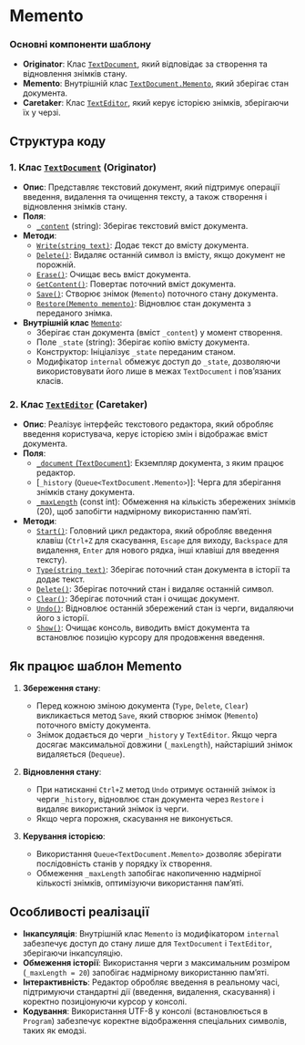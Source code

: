# Memento

### Основні компоненти шаблону

- **Originator**: Клас [`TextDocument`](TextDocument.cs), який відповідає за створення та відновлення знімків стану.
- **Memento**: Внутрішній клас [`TextDocument.Memento`](TextDocument.cs#L45-L53), який зберігає стан документа.
- **Caretaker**: Клас [`TextEditor`](TextEditor.cs), який керує історією знімків, зберігаючи їх у черзі.

## Структура коду

### 1. Клас [`TextDocument`](TextDocument.cs) (Originator)

- **Опис**: Представляє текстовий документ, який підтримує операції введення, видалення та очищення тексту, а також створення і відновлення знімків стану.
- **Поля**:
  - [`_content`](TextDocument.cs#L11) (string): Зберігає текстовий вміст документа.
- **Методи**:
  - [`Write(string text)`](TextDocument.cs#L13-L16): Додає текст до вмісту документа.
  - [`Delete()`](TextDocument.cs#L18-L24): Видаляє останній символ із вмісту, якщо документ не порожній.
  - [`Erase()`](TextDocument.cs#L25-L28): Очищає весь вміст документа.
  - [`GetContent()`](TextDocument.cs#L30-L33): Повертає поточний вміст документа.
  - [`Save()`](TextDocument.cs#L35-L38): Створює знімок (`Memento`) поточного стану документа.
  - [`Restore(Memento memento)`](TextDocument.cs#L40-L43): Відновлює стан документа з переданого знімка.
- **Внутрішній клас** [`Memento`](TextDocument.cs#L45-L53):
  - Зберігає стан документа (вміст `_content`) у момент створення.
  - Поле `_state` (string): Зберігає копію вмісту документа.
  - Конструктор: Ініціалізує `_state` переданим станом.
  - Модифікатор `internal` обмежує доступ до `_state`, дозволяючи використовувати його лише в межах `TextDocument` і пов’язаних класів.

### 2. Клас [`TextEditor`](TextEditor.cs) (Caretaker)

- **Опис**: Реалізує інтерфейс текстового редактора, який обробляє введення користувача, керує історією змін і відображає вміст документа.
- **Поля**:
  - [`_document` (`TextDocument`)](TextEditor.cs#L11): Екземпляр документа, з яким працює редактор.
  - [`_history` (`Queue<TextDocument.Memento>`)]: Черга для зберігання знімків стану документа.
  - [`_maxLength`](TextEditor.cs#L13) (const int): Обмеження на кількість збережених знімків (20), щоб запобігти надмірному використанню пам’яті.
- **Методи**:
  - [`Start()`](TextEditor.cs#L15-L50): Головний цикл редактора, який обробляє введення клавіш (`Ctrl+Z` для скасування, `Escape` для виходу, `Backspace` для видалення, `Enter` для нового рядка, інші клавіші для введення тексту).
  - [`Type(string text)`](TextEditor.cs#L51-L59): Зберігає поточний стан документа в історії та додає текст.
  - [`Delete()`](TextEditor.cs#L61-L69): Зберігає поточний стан і видаляє останній символ.
  - [`Clear()`](TextEditor.cs#L71-L75): Зберігає поточний стан і очищає документ.
  - [`Undo()`](TextEditor.cs#L77-L86): Відновлює останній збережений стан із черги, видаляючи його з історії.
  - [`Show()`](TextEditor.cs#L88-L99): Очищає консоль, виводить вміст документа та встановлює позицію курсору для продовження введення.

## Як працює шаблон Memento

1. **Збереження стану**:

   - Перед кожною зміною документа (`Type`, `Delete`, `Clear`) викликається метод `Save`, який створює знімок (`Memento`) поточного вмісту документа.
   - Знімок додається до черги `_history` у `TextEditor`. Якщо черга досягає максимальної довжини (`_maxLength`), найстаріший знімок видаляється (`Dequeue`).

2. **Відновлення стану**:

   - При натисканні `Ctrl+Z` метод `Undo` отримує останній знімок із черги `_history`, відновлює стан документа через `Restore` і видаляє використаний знімок із черги.
   - Якщо черга порожня, скасування не виконується.

3. **Керування історією**:

   - Використання `Queue<TextDocument.Memento>` дозволяє зберігати послідовність станів у порядку їх створення.
   - Обмеження `_maxLength` запобігає накопиченню надмірної кількості знімків, оптимізуючи використання пам’яті.

## Особливості реалізації

- **Інкапсуляція**: Внутрішній клас `Memento` із модифікатором `internal` забезпечує доступ до стану лише для `TextDocument` і `TextEditor`, зберігаючи інкапсуляцію.
- **Обмеження історії**: Використання черги з максимальним розміром (`_maxLength = 20`) запобігає надмірному використанню пам’яті.
- **Інтерактивність**: Редактор обробляє введення в реальному часі, підтримуючи стандартні дії (введення, видалення, скасування) і коректно позиціонуючи курсор у консолі.
- **Кодування**: Використання UTF-8 у консолі (встановлюється в `Program`) забезпечує коректне відображення спеціальних символів, таких як емодзі.

